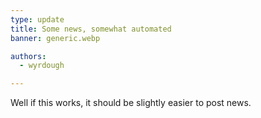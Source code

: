 ```yaml
---
type: update
title: Some news, somewhat automated
banner: generic.webp

authors:
  - wyrdough

---
```


Well if this works, it should be slightly easier to post news.